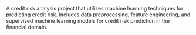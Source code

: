 A credit risk analysis project that utilizes machine learning techniques for predicting credit risk. Includes data preprocessing, feature engineering, and supervised machine learning models for credit risk prediction in the financial domain.